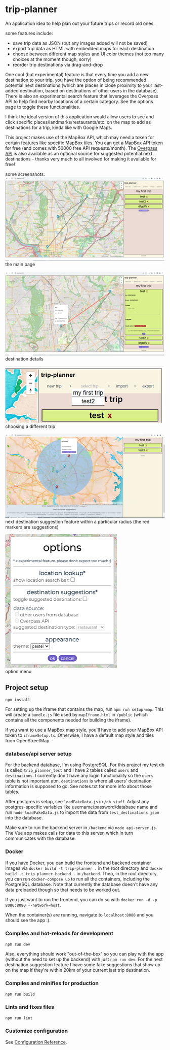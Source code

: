 # trip-planner    
    
An application idea to help plan out your future trips or record old ones.    
    
some features include:    
- save trip data as JSON (but any images added will not be saved)
- export trip data as HTML with embedded maps for each destination
- choose between different map styles and UI color themes (not too many choices at the moment though, sorry)
- reorder trip destinations via drag-and-drop
    
One cool (but experimental) feature is that every time you add a new destination to your trip, you have the option of being recommended potential next destinations (which are places in close proximity to your last-added destination, based on destinations of other users in the database). There is also an experimental search feature that leverages the Overpass API to help find nearby locations of a certain category. See the options page to toggle these functionalities.    
    
I think the ideal version of this application would allow users to see and click specific places/landmarks/restaurants/etc. on the map to add as destinations for a trip, kinda like with Google Maps.   
    
This project makes use of the MapBox API, which may need a token for certain features like specific MapBox tiles. You can get a MapBox API token for free (and comes with 50000 free API requests/month). The [Overpass API](https://wiki.openstreetmap.org/wiki/Overpass_API) is also available as an optional source for suggested potential next destinations - thanks very much to all involved for making it available for free!    
    
some screenshots:    
![the main page](screenshots/screenshot.png)    
the main page    
    
![destination details](screenshots/screenshot2.png)    
destination details   
    
![trip dropdown menu](screenshots/screenshot3.png)    
choosing a different trip    
    
![next destination suggestions](screenshots/next-dest-suggestion.png)    
next destination suggestion feature within a particular radius (the red markers are suggestions)    
    
![option menu](screenshots/options-menu.png)    
option menu    
    
## Project setup
```
npm install
```
    
For setting up the iframe that contains the map, run `npm run setup-map`. This will create a `bundle.js` file used by `mapIframe.html` in `/public` (which contains all the components needed for building the iframe).    
    
If you want to use a MapBox map style, you'll have to add your MapBox API token to `iframeSetup.ts`. Otherwise, I have a default map style and tiles from OpenStreetMap.    
    
### database/api server setup    
For the backend database, I'm using PostgreSQL. For this project my test db is called `trip_planner_test` and I have 2 tables called `users` and `destinations`. I currently don't have any login functionality so the `users` table is not important atm. `destinations` is where all users' destination information is supposed to go. See notes.txt for more info about those tables.    
    
After postgres is setup, see `loadFakeData.js` in `/db_stuff`. Adjust any postgres-specific variables like username/password/database name and run `node loadFakeData.js` to import the data from `test_destinations.json` into the database.    
    
Make sure to run the backend server in `/backend` via `node api-server.js`. The Vue app makes calls for data to this server, which in turn communicates with the database.     
    
### Docker
If you have Docker, you can build the frontend and backend container images via `docker build -t trip-planner .` in the root directory and `docker build -t trip-planner-backend .` in `/backend`. Then, in the root directory, you can run `docker-compose up` to run all the containers, including the PostgreSQL database. Note that currently the database doesn't have any data preloaded though so that needs to be worked out.    
    
If you just want to run the frontend, you can do so with `docker run -d -p 8080:8080 --network=host`.    
    
When the container(s) are running, navigate to `localhost:8080` and you should see the app :).    
    
### Compiles and hot-reloads for development
```
npm run dev
```    
    
Also, everything should work "out-of-the-box" so you can play with the app (without the need to set up the backend) with just `npm run dev`. For the next destination suggestion feature I have some fake suggestions that show up on the map if they're within 20km of your current last trip destination.    
    
### Compiles and minifies for production
```
npm run build
```

### Lints and fixes files
```
npm run lint
```

### Customize configuration
See [Configuration Reference](https://cli.vuejs.org/config/).
